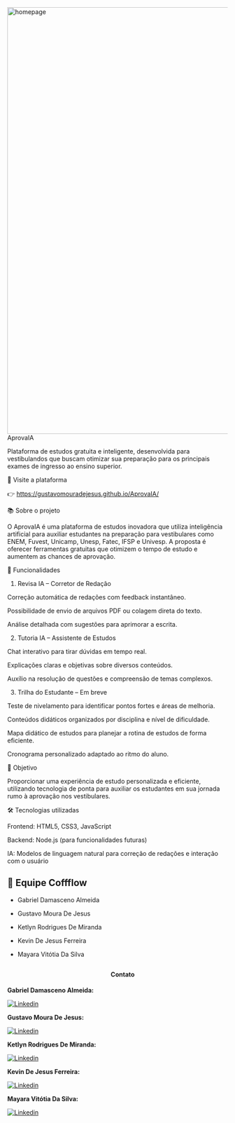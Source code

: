 <img width="1865" height="974" alt="homepage" src="https://github.com/user-attachments/assets/975b9a85-fdd4-4a2e-ab62-8c9b7d45573d" />
<br>
AprovaIA

Plataforma de estudos gratuita e inteligente, desenvolvida para vestibulandos que buscam otimizar sua preparação para os principais exames de ingresso ao ensino superior.

🚀 Visite a plataforma

👉 https://gustavomouradejesus.github.io/AprovaIA/

📚 Sobre o projeto

O AprovaIA é uma plataforma de estudos inovadora que utiliza inteligência artificial para auxiliar estudantes na preparação para vestibulares como ENEM, Fuvest, Unicamp, Unesp, Fatec, IFSP e Univesp. A proposta é oferecer ferramentas gratuitas que otimizem o tempo de estudo e aumentem as chances de aprovação.

🧠 Funcionalidades
1. Revisa IA – Corretor de Redação

Correção automática de redações com feedback instantâneo.

Possibilidade de envio de arquivos PDF ou colagem direta do texto.

Análise detalhada com sugestões para aprimorar a escrita.

2. Tutoria IA – Assistente de Estudos

Chat interativo para tirar dúvidas em tempo real.

Explicações claras e objetivas sobre diversos conteúdos.

Auxílio na resolução de questões e compreensão de temas complexos.

3. Trilha do Estudante – Em breve

Teste de nivelamento para identificar pontos fortes e áreas de melhoria.

Conteúdos didáticos organizados por disciplina e nível de dificuldade.

Mapa didático de estudos para planejar a rotina de estudos de forma eficiente.

Cronograma personalizado adaptado ao ritmo do aluno.

🎯 Objetivo

Proporcionar uma experiência de estudo personalizada e eficiente, utilizando tecnologia de ponta para auxiliar os estudantes em sua jornada rumo à aprovação nos vestibulares.

🛠 Tecnologias utilizadas

Frontend: HTML5, CSS3, JavaScript

Backend: Node.js (para funcionalidades futuras)

IA: Modelos de linguagem natural para correção de redações e interação com o usuário

## 👥 Equipe Coffflow  

- Gabriel Damasceno Almeida 
- Gustavo Moura De Jesus
- Ketlyn Rodrigues De Miranda
- Kevin De Jesus Ferreira
- Mayara Vitótia Da Silva

  ##
  
  <div align="center">
  <h4>Contato</h4>
  </div>
  
**Gabriel Damasceno Almeida:**

[![Linkedin](https://img.shields.io/badge/LinkedIn-%230077B5?style=for-the-badge&logo=linkedin&logoColor=white)](https://www.linkedin.com/in/gabriel-damasceno-almeida)

  **Gustavo Moura De Jesus:**

[![Linkedin](https://img.shields.io/badge/LinkedIn-%230077B5?style=for-the-badge&logo=linkedin&logoColor=white)](https://www.linkedin.com/in/gustavo-moura-861938222)


  **Ketlyn Rodrigues De Miranda:**

[![Linkedin](https://img.shields.io/badge/LinkedIn-%230077B5?style=for-the-badge&logo=linkedin&logoColor=white)](https://www.linkedin.com/in/ketlyn-rodriguesm)


  **Kevin De Jesus Ferreira:**

[![Linkedin](https://img.shields.io/badge/LinkedIn-%230077B5?style=for-the-badge&logo=linkedin&logoColor=white)](https://www.linkedin.com/in/kevin-ferreira-security)


  **Mayara Vitótia Da Silva:**

[![Linkedin](https://img.shields.io/badge/LinkedIn-%230077B5?style=for-the-badge&logo=linkedin&logoColor=white)](https://www.linkedin.com/in/mayaravdsilva)

